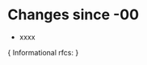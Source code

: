 # Changes since -00

  - xxxx


  <!-- To avoid warnings from pandoc2rfc we add some references -->
  { Informational rfcs: [](#RFC1423) }
